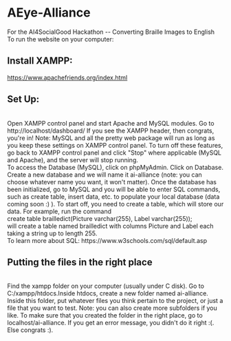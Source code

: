 # AEye-Alliance
For the AI4SocialGood Hackathon -- Converting Braille Images to English 
</br>
To run the website on your computer:
</br>

## Install XAMPP: 
https://www.apachefriends.org/index.html

## Set Up:
</br>
Open XAMPP control panel and start Apache and MySQL modules. 
Go to http://localhost/dashboard/ If you see the XAMPP header, then congrats, you're in! Note: MySQL and all the pretty web package will run as long as you keep these settings on XAMPP control panel. To turn off these features, go back to XAMPP control panel and click "Stop" where applicable (MySQL and Apache), and the server will stop running. 
</br>
To access the Database (MySQL), click on phpMyAdmin. Click on Database. Create a new database and we will name it ai-alliance (note: you can choose whatever name you want, it won't matter).
Once the database has been initialized, go to MySQL and you will be able to enter SQL commands, such as create table, insert data, etc. to populate your local database (data coming soon :) ). 
To start off, you need to create a table, which will store our data. For example, run the command 
</br> create table brailledict(Picture varchar(255), Label varchar(255)); 
</br>
will create a table named brailledict with columns Picture and Label each taking a string up to length 255. 
</br> To learn more about SQL: 
https://www.w3schools.com/sql/default.asp


## Putting the files in the right place
</br>
Find the xampp folder on your computer (usually under C disk). Go to C:/xampp/htdocs.Inside htdocs, create a new folder named ai-alliance. Inside this folder, put whatever files you think pertain to the project, or just a file that you want to test. Note: you can also create more subfolders if you like. To make sure that you created the folder in the right place, go to localhost/ai-alliance. If you get an error message, you didn't do it right :(. Else congrats :). 
